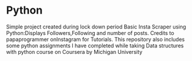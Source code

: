 # Python
Simple project created during lock down period Basic Insta Scraper using Python:Displays Followers,Following and number of posts. Credits to papaprogrammer onInstagram for Tutorials.
This repository also includes some python assignments I have completed while taking Data structures with python course on Coursera by Michigan University
